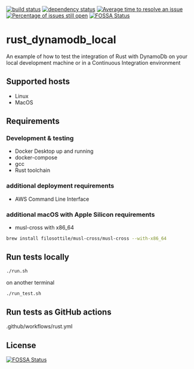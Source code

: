 [![build status](https://github.com/JaderDias/rust_dynamodb_local/workflows/Rust/badge.svg)](https://github.com/JaderDias/rust_dynamodb_local/actions?query=workflow%3ARust)
[![dependency status](https://deps.rs/repo/github/JaderDias/rust_dynamodb_local/status.svg)](https://deps.rs/repo/github/JaderDias/rust_dynamodb_local)
[![Average time to resolve an issue](http://isitmaintained.com/badge/resolution/JaderDias/rust_dynamodb_local.svg)](http://isitmaintained.com/project/JaderDias/rust_dynamodb_local "Average time to resolve an issue")
[![Percentage of issues still open](http://isitmaintained.com/badge/open/JaderDias/rust_dynamodb_local.svg)](http://isitmaintained.com/project/JaderDias/rust_dynamodb_local "Percentage of issues still open")
[![FOSSA Status](https://app.fossa.com/api/projects/git%2Bgithub.com%2FJaderDias%2Frust_dynamodb_local.svg?type=shield)](https://app.fossa.com/projects/git%2Bgithub.com%2FJaderDias%2Frust_dynamodb_local?ref=badge_shield)
# rust_dynamodb_local
An example of how to test the integration of Rust with DynamoDb on your local development machine or in a Continuous Integration environment

## Supported hosts

* Linux
* MacOS

## Requirements

### Development & testing

* Docker Desktop up and running
* docker-compose
* gcc
* Rust toolchain

### additional deployment requirements

* AWS Command Line Interface

### additional macOS with Apple Silicon requirements

* musl-cross with x86_64
```bash
brew install filosottile/musl-cross/musl-cross --with-x86_64
```

## Run tests locally

```bash
./run.sh
```

on another terminal

```bash
./run_test.sh
```

## Run tests as GitHub actions

.github/workflows/rust.yml


## License
[![FOSSA Status](https://app.fossa.com/api/projects/git%2Bgithub.com%2FJaderDias%2Frust_dynamodb_local.svg?type=large)](https://app.fossa.com/projects/git%2Bgithub.com%2FJaderDias%2Frust_dynamodb_local?ref=badge_large)